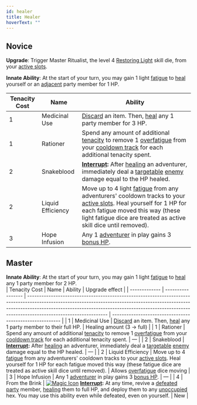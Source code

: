 ```yaml
---
id: healer
title: Healer
hoverText: ""
---
```


## Novice

**Upgrade**: Trigger Master Ritualist, the level 4 [Restoring Light](/docs/adventurer/skill-lines/mage/restoring-light) skill die, from your [active slots](/docs/glossary/active-slot).

**Innate Ability**: At the start of your turn, you may gain 1 light [fatigue](/docs/glossary/fatigue) to [heal](/docs/glossary/healing) yourself or an [adjacent](/docs/glossary/adjacent) party member for 1 HP.

| Tenacity Cost | Name              | Ability                                                                                                                                                                                                                                                                          |
| ------------- | ----------------- | -------------------------------------------------------------------------------------------------------------------------------------------------------------------------------------------------------------------------------------------------------------------------------- |
| 1             | Medicinal Use     | [Discard](/docs/glossary/discard) an item. Then, [heal](/docs/glossary/healing) any 1 party member for 3 HP.                                                                                                                                                                     |
| 1             | Rationer          | Spend any amount of additional [tenacity](/docs/glossary/tenacity) to remove 1 [overfatigue](/docs/glossary/fatigue) from your [cooldown track](/docs/glossary/cooldown-track) for each additional tenacity spent.                                                               |
| 2             | Snakeblood        | **[Interrupt](/docs/glossary/interrupt):** After [healing](/docs/glossary/healing) an adventurer, immediately deal a [targetable](/docs/glossary/targetable) [enemy](/docs/glossary/enemy) damage equal to the HP healed.                                                        |
| 2             | Liquid Efficiency | Move up to 4 light [fatigue](/docs/glossary/fatigue) from any adventurers' cooldown tracks to your [active slots](/docs/glossary/active-slot). Heal yourself for 1 HP for each fatigue moved this way (these light fatigue dice are treated as active skill dice until removed). |
| 3             | Hope Infusion     | Any 1 [adventurer](/docs/glossary/adventurer) in play gains 3 [bonus HP](/docs/glossary/bonus-hp).                                                                                                                                                                               |

## Master

**Innate Ability**: At the start of your turn, you may gain 1 light [fatigue](/docs/glossary/fatigue) to [heal](/docs/glossary/healing) any 1 party member for 2 HP.  
| Tenacity Cost | Name | Ability | Upgrade effect |
| ------------- | ----------------- | ---------------------------------------------------------------------------------------------------------------------------------------------------------------------------------------------------------------------------------------------------------------------------- | -------------------------------------------------------- |
| 1 | Medicinal Use | [Discard](/docs/glossary/discard) an item. Then, [heal](/docs/glossary/healing) any 1 party member to their full HP. | Healing amount (3 → full) |
| 1 | Rationer | Spend any amount of additional [tenacity](/docs/glossary/tenacity) to remove 1 [overfatigue](/docs/glossary/fatigue) from your [cooldown track](/docs/glossary/cooldown-track) for each additional tenacity spent. | — |
| 2 | Snakeblood | **[Interrupt](/docs/glossary/interrupt):** After [healing](/docs/glossary/healing) an adventurer, immediately deal a [targetable](/docs/glossary/targetable) [enemy](/docs/glossary/enemy) damage equal to the HP healed. | — |
| 2 | Liquid Efficiency | Move up to 4 [fatigue](/docs/glossary/fatigue) from any adventurers' cooldown tracks to your [active slots](/docs/glossary/active-slot). Heal yourself for 1 HP for each fatigue moved this way (these fatigue dice are treated as active skill dice until removed). | Allows [overfatigue](/docs/glossary/fatigue) dice moving |
| 3 | Hope Infusion | Any 1 [adventurer](/docs/glossary/adventurer) in play gains 3 [bonus HP](/docs/glossary/bonus-hp). | — |
| 4 | From the Brink | [<img src="/icons/magic.svg" alt="Magic Icon" className="icon-svg" />](/docs/battles/battle-forms/magic) **[Interrupt](/docs/glossary/interrupt):** At any time, revive a [defeated](/docs/glossary/defeated) [party](/docs/glossary/party) member, [healing](/docs/glossary/healing) them to full HP, and deploy them to any [unoccupied](/docs/glossary/occupied) hex. You may use this ability even while defeated, even on yourself. | New |

